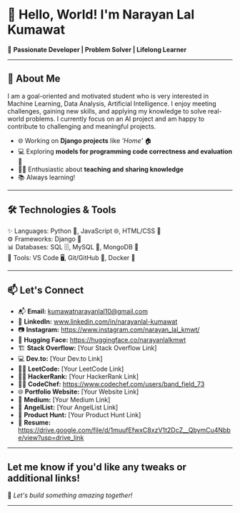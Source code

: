 # 👋 Hello, World! I'm Narayan Lal Kumawat  

🌟 **Passionate Developer | Problem Solver | Lifelong Learner**  

---

## 🚀 About Me  

I am a goal-oriented and motivated student who is very interested in Machine Learning, Data Analysis, Artificial Intelligence. I enjoy meeting challenges, gaining new skills, and applying my knowledge to solve real-world problems. I currently focus on an AI project and am happy to contribute to challenging and meaningful projects. 

- 🌐 Working on **Django projects** like _'Home'_  🏠  
- 💻 Exploring **models for programming code correctness and evaluation** 🤖  
- 🧑‍🏫 Enthusiastic about **teaching and sharing knowledge**  
- 📚 Always learning!  

---

## 🛠️ Technologies & Tools  

✨ Languages: Python 🐍, JavaScript 🌐, HTML/CSS 🎨  
⚙️ Frameworks: Django 🌟  
📊 Databases: SQL 🗄️, MySQL 🍎,  MongoDB 🍃      
🔧 Tools: VS Code 🖥️, Git/GitHub 🌳, Docker 🐳     

---

## 📫 Let's Connect  

- 📬 **Email:** kumawatnarayanlal10@gmail.com 
- 📘 **LinkedIn:** www.linkedin.com/in/narayanlal-kumawat  
- 📷 **Instagram:** https://www.instagram.com/narayan_lal_kmwt/  
- 🤗 **Hugging Face:** https://huggingface.co/narayanlalkmwt  
- 🏗 **Stack Overflow:** [Your Stack Overflow Link]  
- 💻 **Dev.to:** [Your Dev.to Link]  
- 🧑‍💻 **LeetCode:** [Your LeetCode Link]  
- 🧑‍💻 **HackerRank:** [Your HackerRank Link]  
- 🧑‍💻 **CodeChef:** https://www.codechef.com/users/band_field_73
- 🌐 **Portfolio Website:** [Your Website Link]  
- 📖 **Medium:** [Your Medium Link]  
- 🤝 **AngelList:** [Your AngelList Link]  
- 🛒 **Product Hunt:** [Your Product Hunt Link]  
- 📄 **Resume:** https://drive.google.com/file/d/1muufEfwxC8xzV1t2DcZ__QbymCu4Nbbe/view?usp=drive_link  

---

Let me know if you'd like any tweaks or additional links!
---

🚀 *Let's build something amazing together!*  

--- 
